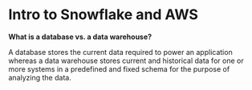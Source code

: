 # Intro to Snowflake and AWS
**What is a database vs. a data warehouse?**

A database stores the current data required to power an application whereas a data warehouse stores current and historical data for one or more systems in a predefined and fixed schema for the purpose of analyzing the data.

